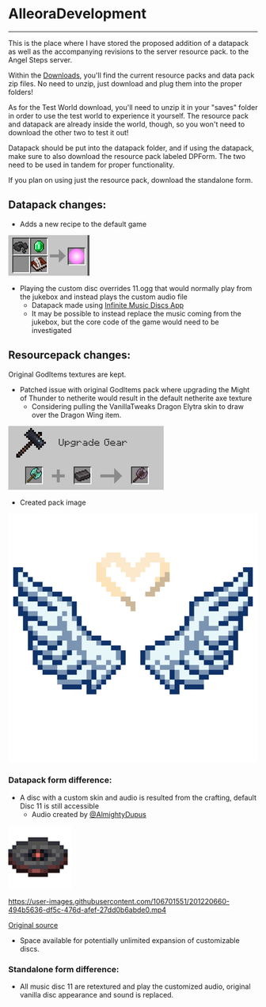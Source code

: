 # AlleoraDevelopment
***
This is the place where I have stored the proposed addition of a datapack as well as the accompanying revisions to the server resource pack. to the Angel Steps server.

Within the [Downloads](https://github.com/StAlexandre/AlleoraDevelopment/tree/main/Downloads), you'll find the current resource packs and data pack zip files. No need to unzip, just download and plug them into the proper folders!

As for the Test World download, you'll need to unzip it in your "saves" folder in order to use the test world to experience it yourself. The resource pack and datapack are already inside the world, though, so you won't need to download the other two to test it out!

Datapack should be put into the datapack folder, and if using the datapack, make sure to also download the resource pack labeled DPForm. The two need to be used in tandem for proper functionality.

If you plan on using just the resource pack, download the standalone form.

## Datapack changes:

* Adds a new recipe to the default game

![Recipe image - shapeless with emerald, book & quill, and disc 11](https://github.com/StAlexandre/AlleoraDevelopment/blob/main/readResources/Crafting.png)

* Playing the custom disc overrides 11.ogg that would normally play from the jukebox and instead plays the custom audio file
  * Datapack made using [Infinite Music Discs App](https://github.com/TeamTernate/infinite-music-discs)
  * It may be possible to instead replace the music coming from the jukebox, but the core code of the game would need to be investigated

## Resourcepack changes:
Original GodItems textures are kept.
* Patched issue with original GodItems pack where upgrading the Might of Thunder to netherite would result in the default netherite axe texture
  * Considering pulling the VanillaTweaks Dragon Elytra skin to draw over the Dragon Wing item. 

![Retextured Might of Thunder](https://github.com/StAlexandre/AlleoraDevelopment/blob/main/readResources/Smithing.png)

* Created pack image

![Alleora Pack image](https://github.com/StAlexandre/AlleoraDevelopment/blob/main/AlleoraWorldResourcePack/pack.png)

### Datapack form difference:
* A disc with a custom skin and audio is resulted from the crafting, default Disc 11 is still accessible
  * Audio created by [@AlmightyDupus](https://twitter.com/AlmightyDupus)

![Retextured music disc 11](https://github.com/StAlexandre/AlleoraDevelopment/blob/main/readResources/cdone_Large.png)

https://user-images.githubusercontent.com/106701551/201220660-494b5636-df5c-476d-afef-27dd0b6abde0.mp4

[Original source](https://youtu.be/fdopRBthY1U)

* Space available for potentially unlimited expansion of customizable discs.

### Standalone form difference:
* All music disc 11 are retextured and play the customized audio, original vanilla disc appearance and sound is replaced.
